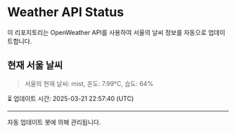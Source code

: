 
# Weather API Status

이 리포지토리는 OpenWeather API를 사용하여 서울의 날씨 정보를 자동으로 업데이트합니다.

## 현재 서울 날씨
> 서울의 현재 날씨: mist, 온도: 7.99°C, 습도: 64%

⏳ 업데이트 시간: 2025-03-21 22:57:40 (UTC)

---
자동 업데이트 봇에 의해 관리됩니다.
